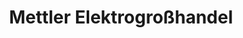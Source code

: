 ---
title: "Mettler Elektrogroßhandel"
url: /saarbruecken/mettler-elektrogrosshandel/
shop: Großhandel
---